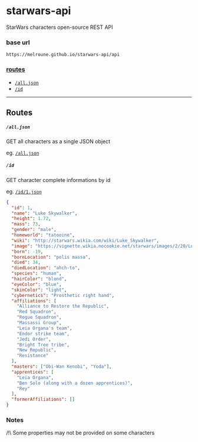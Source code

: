 # starwars-api

StarWars characters open-source REST API

### base url

`https://melroune.github.io/starwars-api/api`

### [routes](#routes-1)

- [`/all.json`](https://melroune.github.io/starwars-api/api/all.json)
- [`/id`](https://melroune.github.io/starwars-api/api/id/1.json)

---

## Routes

##### `/all.json`

GET all characters as a single JSON object

eg. [`/all.json`](https://melroune.github.io/starwars-api/api/all.json)

##### `/id`

GET character complete informations by id

eg. [`/id/1.json`](https://melroune.github.io/starwars-api/api/1.json)

```json
{
  "id": 1,
  "name": "Luke Skywalker",
  "height": 1.72,
  "mass": 73,
  "gender": "male",
  "homeworld": "tatooine",
  "wiki": "http://starwars.wikia.com/wiki/Luke_Skywalker",
  "image": "https://vignette.wikia.nocookie.net/starwars/images/2/20/LukeTLJ.jpg",
  "born": -19,
  "bornLocation": "polis massa",
  "died": 34,
  "diedLocation": "ahch-to",
  "species": "human",
  "hairColor": "blond",
  "eyeColor": "blue",
  "skinColor": "light",
  "cybernetics": "Prosthetic right hand",
  "affiliations": [
    "Alliance to Restore the Republic",
    "Red Squadron",
    "Rogue Squadron",
    "Massassi Group",
    "Leia Organa's team",
    "Endor strike team",
    "Jedi Order",
    "Bright Tree tribe",
    "New Republic",
    "Resistance"
  ],
  "masters": ["Obi-Wan Kenobi", "Yoda"],
  "apprentices": [
    "Leia Organa",
    "Ben Solo (along with a dozen apprentices)",
    "Rey"
  ],
  "formerAffiliations": []
}
```

### Notes

/!\ Some properties may not be provided on some characters
